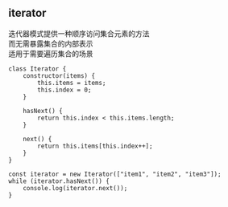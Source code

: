 

## iterator
迭代器模式提供一种顺序访问集合元素的方法  
而无需暴露集合的内部表示  
适用于需要遍历集合的场景

```
class Iterator {
    constructor(items) {
        this.items = items;
        this.index = 0;
    }

    hasNext() {
        return this.index < this.items.length;
    }

    next() {
        return this.items[this.index++];
    }
}

const iterator = new Iterator(["item1", "item2", "item3"]);
while (iterator.hasNext()) {
    console.log(iterator.next());
}

```